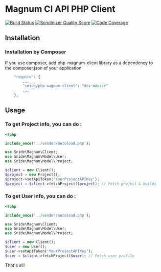 Magnum CI API PHP Client
========================

[![Build Status](https://travis-ci.org/pdenis/magnum-client.png)](https://travis-ci.org/pdenis/magnum-client)
[![Scrutinizer Quality Score](https://scrutinizer-ci.com/g/pdenis/magnum-client/badges/quality-score.png?s=0acc7f80fee88ce4e8615597729ab3fd1f0cb878)](https://scrutinizer-ci.com/g/pdenis/magnum-client/)
[![Code Coverage](https://scrutinizer-ci.com/g/pdenis/magnum-client/badges/coverage.png?s=2b29e1b22c6268f75d98c92a58f2ca34c6427613)](https://scrutinizer-ci.com/g/pdenis/magnum-client/)

## Installation

### Installation by Composer

If you use composer, add php-magnum-client library as a dependency to the composer.json of your application

```php
    "require": {
        ...
        "snide/php-magnum-client": "dev-master"
        ...
    },

```

## Usage

### To get Project info, you can do :

```php
<?php

include_once('../vendor/autoload.php');

use Snide\Magnum\Client;
use Snide\Magnum\Model\User;
use Snide\Magnum\Model\Project;

$client = new Client();
$project = new Project();
$project->setApiToken('YourProjectAPIKey');
$project = $client->fetchProject($project); // Fetch project & builds

```

### To get User  info, you can do :

```php
<?php

include_once('../vendor/autoload.php');

use Snide\Magnum\Client;
use Snide\Magnum\Model\User;
use Snide\Magnum\Model\Project;

$client = new Client();
$user = new User();
$user->setApiToken('YourProjectAPIKey');
$user = $client->fetchProject($user); // Fetch user profile

```

That's all!